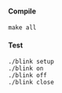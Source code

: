 #### Compile

```
make all
```

#### Test

```
./blink setup
./blink on
./blink off
./blink close
```
